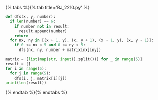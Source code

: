 {% tabs %}{% tab title='BJ_2210.py' %}

```py
def dfs(x, y, number):
  if len(number) == 6:
    if number not in result:
      result.append(number)
    return
  for nx, ny in [(x + 1, y), (x, y + 1), (x - 1, y), (x, y - 1)]:
    if 0 <= nx < 5 and 0 <= ny < 5:
      dfs(nx, ny, number + matrix[nx][ny])

matrix = [list(map(str, input().split())) for _ in range(5)]
result = []
for i in range(5):
  for j in range(5):
    dfs(i, j, matrix[i][j])
print(len(result))
```

{% endtab %}{% endtabs %}

